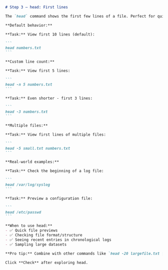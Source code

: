 ````markdown
# Step 3 — head: First lines

The `head` command shows the first few lines of a file. Perfect for quick previews!

**Default behavior:**

**Task:** View first 10 lines (default):

```
head numbers.txt
```

**Custom line count:**

**Task:** View first 5 lines:

```
head -n 5 numbers.txt
```

**Task:** Even shorter - first 3 lines:

```
head -3 numbers.txt
```

**Multiple files:**

**Task:** View first lines of multiple files:

```
head -5 small.txt numbers.txt
```

**Real-world examples:**

**Task:** Check the beginning of a log file:

```
head /var/log/syslog
```

**Task:** Preview a configuration file:

```
head /etc/passwd
```

**When to use head:**
- ✅ Quick file previews
- ✅ Checking file format/structure
- ✅ Seeing recent entries in chronological logs
- ✅ Sampling large datasets

**Pro tip:** Combine with other commands like `head -20 largefile.txt | grep error` to search just the beginning!

Click **Check** after exploring head.
````